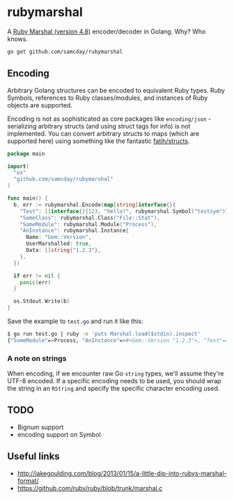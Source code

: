 # rubymarshal

A [Ruby Marshal (version 4.8)](https://ruby-doc.org/core-2.3.0/Marshal.html) encoder/decoder in Golang. Why? Who knows.

```sh
go get github.com/samcday/rubymarshal
```

## Encoding

Arbitrary Golang structures can be encoded to equivalent Ruby types. Ruby Symbols, references to Ruby classes/modules, and instances of Ruby objects are supported.

Encoding is not as sophisticated as core packages like `encoding/json` - serializing arbitrary structs (and using struct tags for info) is not implemented. You can convert arbitrary structs to maps (which are supported here) using something like the fantastic [fatih/structs](https://github.com/fatih/structs).

```go
package main

import(
  "os"
  "github.com/samcday/rubymarshal"
)

func main() {
  b, err := rubymarshal.Encode(map[string]interface{}{
    "Test": []interface{}{123, "hello!", rubymarshal.Symbol("testsym")},
    "SomeClass": rubymarshal.Class("File::Stat"),
    "SomeModule": rubymarshal.Module("Process"),
    "AnInstance": rubymarshal.Instance{
      Name: "Gem::Version",
      UserMarshalled: true,
      Data: []string{"1.2.3"},
    },
  })

  if err != nil {
    panic(err)
  }

  os.Stdout.Write(b)
}
```

Save the example to `test.go` and run it like this:

```sh
$ go run test.go | ruby -e 'puts Marshal.load($stdin).inspect'
{"SomeModule"=>Process, "AnInstance"=>#<Gem::Version "1.2.3">, "Test"=>[123, "hello!", :testsym], "SomeClass"=>File::Stat}
```

### A note on strings

When encoding, if we encounter raw Go `string` types, we'll assume they're UTF-8 encoded. If a specific encoding needs to be used, you should wrap the string in an `RString` and specify the specific character encoding used.

## TODO

 * Bignum support
 * encoding support on Symbol

## Useful links

 * http://jakegoulding.com/blog/2013/01/15/a-little-dip-into-rubys-marshal-format/
 * https://github.com/ruby/ruby/blob/trunk/marshal.c
